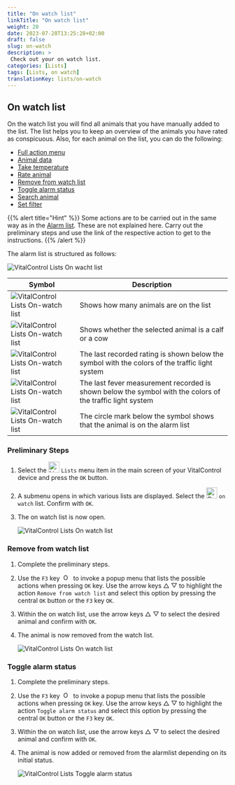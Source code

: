 ```yaml
---
title: "On watch list"
linkTitle: "On watch list"
weight: 20
date: 2023-07-28T13:25:28+02:00
draft: false
slug: on-watch
description: >
 Check out your on watch list.
categories: [Lists]
tags: [Lists, on watch]
translationKey: lists/on-watch
---
```

## On watch list

On the watch list you will find all animals that you have manually added to the list. The list helps you to keep an overview of the animals you have rated as conspicuous. Also, for each animal on the list, you can do the following:

- [Full action menu](../alarm/#full-action-menu)
- [Animal data](../alarm/#animal-data)
- [Take temperature](../alarm/#take-temperature)
- [Rate animal](../alarm/#rate-animal)
- [Remove from watch list](#remove-from-watch-list)
- [Toggle alarm status](#toggle-alarm-status)
- [Search animal](../alarm/#search-animal)
- [Set filter](../alarm/#set-filter)

{{% alert title="Hint" %}}
Some actions are to be carried out in the same way as in the [Alarm list](../alarm). These are not explained here. Carry out the preliminary steps and use the link of the respective action to get to the instructions.
{{% /alert %}}

The alarm list is structured as follows:

   ![VitalControl Lists On wacht list](../images/onwatchstructure.png "Structure of the on watch list")

|Symbol   | Description
|-------  |----
   ![VitalControl Lists On-watch list](../images/kopf.png "Head") | Shows how many animals are on the list
| ![VitalControl Lists On-watch list](../images/kopf2.png "ID") | Shows whether the selected animal is a calf or a cow
| ![VitalControl Lists On-watch list](../images/auge.png "Rating") | The last recorded rating is shown below the symbol with the colors of the traffic light system
|![VitalControl Lists On-watch list](../images/thermometer.png "Thermometer") | The last fever measurement recorded is shown below the symbol with the colors of the traffic light system
|![VitalControl Lists On-watch list](../images/alarm2.png "Alarm") | The circle mark below the symbol shows that the animal is on the alarm list

### Preliminary Steps

1. Select the <img src="/icons/main/lists.svg" width="25" align="bottom" alt="Lists" /> `Lists` menu item in the main screen of your VitalControl device and press the `OK` button.

2. A submenu opens in which various lists are displayed. Select the <img src="/icons/onwatch.svg" width="25" align="bottom" alt="On-Watch" /> `on watch` list. Confirm with `OK`.

3. The on watch list is now open.

   ![VitalControl Lists On watch list](../images/firststeps2.png "Preliminary Steps")

### Remove from watch list

1. Complete the preliminary steps.

2. Use the `F3` key &nbsp;<img src="/icons/footer/open-popup.svg" width="15" align="bottom" alt="Open popup" />&nbsp; to invoke a popup menu that lists the possible actions when pressing `OK` key. Use the arrow keys △ ▽ to highlight the action `Remove from watch list` and select this option by pressing the central `OK` button or the `F3` key `OK`.

3. Within the on watch list, use the arrow keys △ ▽ to select the desired animal and confirm with `OK`.

4. The animal is now removed from the watch list.

   ![VitalControl Lists On watch list](../images/remove.png "Remove from watch list")

### Toggle alarm status

1. Complete the preliminary steps.

2. Use the `F3` key &nbsp;<img src="/icons/footer/open-popup.svg" width="15" align="bottom" alt="Open popup" />&nbsp; to invoke a popup menu that lists the possible actions when pressing `OK` key. Use the arrow keys △ ▽ to highlight the action `Toggle alarm status` and select this option by pressing the central `OK` button or the `F3` key `OK`.

3. Within the on watch list, use the arrow keys △ ▽ to select the desired animal and confirm with `OK`.

4. The animal is now added or removed from the alarmlist depending on its initial status.

   ![VitalControl Lists Toggle alarm status](../images/alarmstatus.png "Toggle alarm status")
